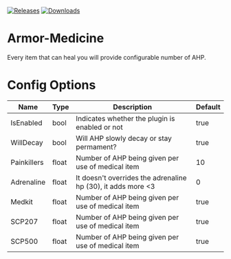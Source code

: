 <a href="https://github.com/Raul125/Armor-Medicine/releases"><img src="https://img.shields.io/github/v/release/Raul125/Armor-Medicine?include_prereleases&label=Release" alt="Releases"></a>
<a href="https://github.com/Raul125/Armor-Medicine/releases"><img src="https://img.shields.io/github/downloads/Raul125/Armor-Medicine/total?label=Downloads" alt="Downloads"></a>
# Armor-Medicine
Every item that can heal you will provide configurable number of AHP.
# Config Options
| Name | Type | Description | Default |
| --- | --- | --- | --- |
| IsEnabled | bool | Indicates whether the plugin is enabled or not | true |
| WillDecay | bool | Will AHP slowly decay or stay permament? | true |
| Painkillers | float | Number of AHP being given per use of medical item | 10 |
| Adrenaline | float | It doesn't overrides the adrenaline hp (30), it adds more <3 | 0 |
| Medkit | float | Number of AHP being given per use of medical item | true |
| SCP207 | float | Number of AHP being given per use of medical item | true |
| SCP500 | float | Number of AHP being given per use of medical item | true |

